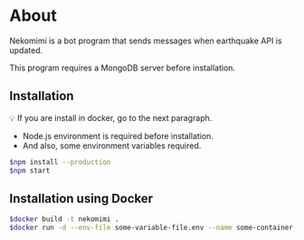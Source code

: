 # About

Nekomimi is a bot program that sends messages when earthquake API is updated.

This program requires a MongoDB server before installation.

## Installation

<aside>
💡 If you are install in docker, go to the next paragraph.

</aside>

- Node.js environment is required before installation.
- And also, some environment variables required.

```bash
$npm install --production
$npm start
```

## Installation using Docker

```bash
$docker build -t nekomimi .
$docker run -d --env-file some-variable-file.env --name some-container-name nekomimi
```
